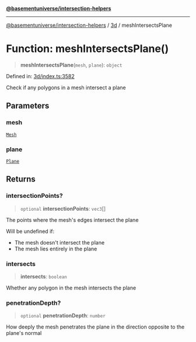 [**@basementuniverse/intersection-helpers**](../../README.md)

***

[@basementuniverse/intersection-helpers](../../README.md) / [3d](../README.md) / meshIntersectsPlane

# Function: meshIntersectsPlane()

> **meshIntersectsPlane**(`mesh`, `plane`): `object`

Defined in: [3d/index.ts:3582](https://github.com/basementuniverse/intersection-helpers/blob/a748c1cf3d5365b189253eb2878888a254b5c3a1/src/3d/index.ts#L3582)

Check if any polygons in a mesh intersect a plane

## Parameters

### mesh

[`Mesh`](../types/type-aliases/Mesh.md)

### plane

[`Plane`](../types/type-aliases/Plane.md)

## Returns

### intersectionPoints?

> `optional` **intersectionPoints**: `vec3`[]

The points where the mesh's edges intersect the plane

Will be undefined if:
- The mesh doesn't intersect the plane
- The mesh lies entirely in the plane

### intersects

> **intersects**: `boolean`

Whether any polygon in the mesh intersects the plane

### penetrationDepth?

> `optional` **penetrationDepth**: `number`

How deeply the mesh penetrates the plane in the direction opposite to
the plane's normal
